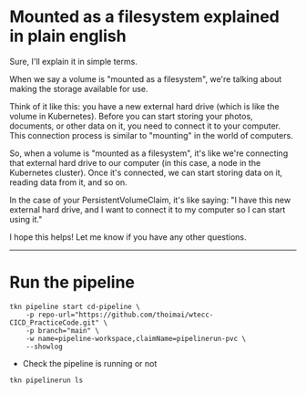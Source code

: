 
# Mounted as a filesystem explained in plain english 

Sure, I'll explain it in simple terms.

When we say a volume is "mounted as a filesystem", we're talking about making the storage available for use. 

Think of it like this: you have a new external hard drive (which is like the volume in Kubernetes). Before you can start storing your photos, documents, or other data on it, you need to connect it to your computer. This connection process is similar to "mounting" in the world of computers.

So, when a volume is "mounted as a filesystem", it's like we're connecting that external hard drive to our computer (in this case, a node in the Kubernetes cluster). Once it's connected, we can start storing data on it, reading data from it, and so on.

In the case of your PersistentVolumeClaim, it's like saying: "I have this new external hard drive, and I want to connect it to my computer so I can start using it." 

I hope this helps! Let me know if you have any other questions.

---

# Run the pipeline 

```shell
tkn pipeline start cd-pipeline \
    -p repo-url="https://github.com/thoimai/wtecc-CICD_PracticeCode.git" \
    -p branch="main" \
    -w name=pipeline-workspace,claimName=pipelinerun-pvc \
    --showlog
```
+ Check the pipeline is running or not 

`tkn pipelinerun ls`

